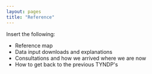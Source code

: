 ```yaml
---
layout: pages
title: "Reference"
---
```


Insert the following:

- Reference map
- Data input downloads and explanations
- Consultations and how we arrived where we are now
- How to get back to the previous TYNDP's
